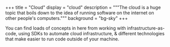 +++
title = "Cloud"
display = "cloud"
description = """The cloud is a huge topic that boils down to the idea of
running software on the internet on other people's computers."""
background = "bg-sky"
+++

You can find loads of concepts in here from working with infrastructure-as-code,
using SDKs to automate cloud infrastructure, & different technologies that make
easier to run code outside of your machine.
